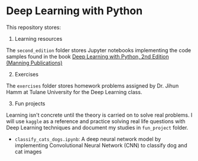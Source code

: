 # Deep Learning with Python

This repository stores:

1. Learning resources

The `second_edition` folder stores Jupyter notebooks implementing the code samples found in the book [Deep Learning with Python, 2nd Edition (Manning Publications)](https://www.manning.com/books/deep-learning-with-python-second-edition?a_aid=keras&a_bid=76564dff)

2. Exercises

The `exercises` folder stores homework problems assigned by Dr. Jihun Hamm at Tulane University for the Deep Learning class.

3. Fun projects

Learning isn't concrete until the theory is carried on to solve real problems. I will use `kaggle` as a reference and practice solving real life questions with Deep Learning techniques and document my studies in `fun_project` folder. 

- `classify_cats_dogs.ipynb`: A deep neural network model by implementing Convolutional Neural Network (CNN) to classify dog and cat images